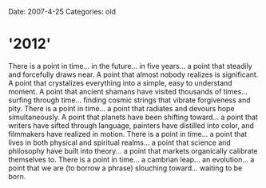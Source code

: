 Date: 2007-4-25
Categories: old

# '2012'

There is a point in time... in the future... in five years... a point that steadily and forcefully draws near.  A point that almost nobody realizes is significant.  A point that crystalizes everything into a simple, easy to understand moment.  A point that ancient shamans have visited thousands of times... surfing through time... finding cosmic strings that vibrate forgiveness and pity.  There is a point in time... a point that radiates and devours hope simultaneously. A point that planets have been shifting toward... a point that writers have sifted through language, painters have distilled into color, and filmmakers have realized in motion.  There is a point in time... a point that lives in both physical and spiritual realms... a point that science and philosophy have built into theory... a point that markets organically calibrate themselves to.  There is a point in time... a cambrian leap... an evolution... a point that we are (to borrow a phrase) slouching toward... waiting to be born.
